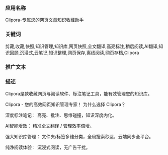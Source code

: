 




### 应用名称
Clipora-专属您的网页文章知识收藏助手


### 关键词
剪藏,收藏,快照,知识管理,知识库,网页快照,全文翻译,高亮标注,稍后阅读,AI翻译,知识回顾,沉浸式,云笔记,知识整理,网页保存,离线阅读,网页存档,Clipora


### 推广文本




### 描述
Clipora是款收藏网页与阅读软件、标注笔记工具，能有效管理您的知识库。

Clipora - 您的高效网页知识管理专家！
为什么选择 Clipora？

深度标注笔记： 高亮、批注、思维碰撞，知识深度内化。

AI智能增效： 精准全文翻译 / 管理效率倍增。

强大知识库管理： 文件夹/标签多维分类，全局搜索秒达，云端同步全平台。

纯净阅读体验： 沉浸式阅读，无广告干扰。
